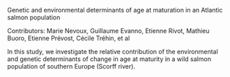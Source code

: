 Genetic and environmental determinants of age at maturation in an Atlantic salmon population

Contributors: Marie Nevoux, Guillaume Evanno, Etienne Rivot, Mathieu Buoro, Etienne Prévost, Cécile Tréhin, et al


In this study, we investigate the relative contribution of the environmental and genetic determinants of change in age at maturity in a wild salmon population of southern Europe (Scorff river).
